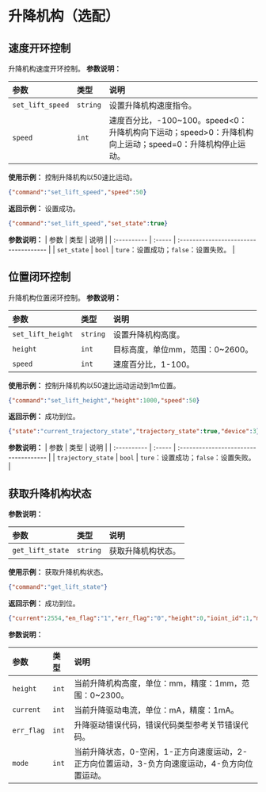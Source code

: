 # 升降机构（选配）

## 速度开环控制

升降机构速度开环控制。
**参数说明：**

| 参数            | 类型 | 说明                     |
| :-------------- | :--- | :----------------------- |
| `set_lift_speed` |   `string`   | 设置升降机构速度指令。           |
| `speed` |   `int`   | 速度百分比，-100~100。speed<0：升降机构向下运动；speed>0：升降机构向上运动；speed=0：升降机构停止运动。          |

**使用示例：**
控制升降机构以50速比运动。

```json
{"command":"set_lift_speed","speed":50}
```

**返回示例：**
设置成功。

```json
{"command":"set_lift_speed","set_state":true}
```

**参数说明：**
| 参数        | 类型   | 说明                                  |
| :---------- | :----- | :------------------------------------ |
| `set_state` | `bool` | `ture`：设置成功；`false`：设置失败。 |

## 位置闭环控制

升降机构位置闭环控制。
**参数说明：**

| 参数            | 类型 | 说明                     |
| :-------------- | :--- | :----------------------- |
| `set_lift_height` |   `string`   | 设置升降机构高度。           |
| `height` |   `int`   | 目标高度，单位mm，范围：0~2600。          |
| `speed` |   `int`   | 速度百分比，1-100。          |

**使用示例：**
控制升降机构以50速比运动运动到1m位置。

```json
{"command":"set_lift_height","height":1000,"speed":50}
```

**返回示例：**
成功到位。

```json
{"state":"current_trajectory_state","trajectory_state":true,"device":3}
```

**参数说明：**
| 参数        | 类型   | 说明                                  |
| :---------- | :----- | :------------------------------------ |
| `trajectory_state` | `bool` | `ture`：设置成功；`false`：设置失败。 |

## 获取升降机构状态

**参数说明：**

| 参数            | 类型 | 说明                     |
| :-------------- | :--- | :----------------------- |
| `get_lift_state` |   `string`   | 获取升降机构状态。           |

**使用示例：**
获取升降机构状态。

```json
{"command":"get_lift_state"}
```

**返回示例：**
成功到位。

```json
{"current":2554,"en_flag":"1","err_flag":"0","height":0,"ioint_id":1,"mode":0,"current":"lift_state"}
```

**参数说明：**

| 参数            | 类型 | 说明                     |
| :-------------- | :--- | :----------------------- |
| `height` |   `int`   | 当前升降机构高度，单位：mm，精度：1mm，范围：0~2300。          |
| `current` |   `int`   | 当前升降驱动电流，单位：mA，精度：1mA。          |
| `err_flag` |   `int`   | 升降驱动错误代码，错误代码类型参考关节错误代码。          |
| `mode` |   `int`   | 当前升降状态，0-空闲，1-正方向速度运动，2-正方向位置运动，3-负方向速度运动，4-负方向位置运动。          |
